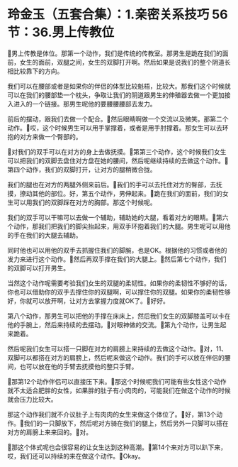 # 玲金玉（五套合集）：1.亲密关系技巧 56节：36.男上传教位

🎼男上传教是体位。那第一个动作，我们是传统的传教室。那男生是跪在我们的面前，女生的面前，双腿之间，女生的双脚打开啊。然后如果是说我们的整个阴道长相比较靠下的方向。

我们可以在腰部或者是如果你的伴侣的体型比较魁梧，比较大。那我们这个时候就可以在我们的腰部垫一个枕头，争取让我们的阴道跟男生的伸殖器去做一个更加接入进入的一个链接。那男生呢他的要腰腰腰部去发力。

前后的摆动，跟我们去做一个配合。🎼然后眼睛啊做一个交流以及微笑。那第二个动作。🎼哎，这个时候男生可以用手掌撑着，或者是用手肘撑着。那女生可以去环抱的对方来做一个臀部的。

🎼对我们的双手可以在对方的身上去做抚摸。🎼第第三个动作，这个时候我们女生可以把我们的双脚去盘住对方盘在她的腰间，然后呢继续持续的去做这个动作。🎼第四个动作，我们的双脚打开，让对方的腿稍微合拢。

我们的腿也在对方的两腿外侧来前后。🎼我们的手可以去托住对方的臀部，去抚摸，撩动其他的部位。好，第五个动作，男伸起来。🎼跪在我们的面前，我们的女生可以用我们的双脚踩在对方的胸部。那这个时候呢。

我们的双手可以干嘛可以去做一个辅助，辅助她的大腿，看着对方的眼睛。🎼第六个动作，那我们把我们的脚尖抬起来，用双手环抱着我们的大腿。男生呢可以用他的手在我们的大腿去辅助。

同时他也可以用他的双手去抓握住我们的脚腕，也是OK。根据他的习惯或者他的发力来进行这个动作。🎼然后再双手撑在我们的大腿上。🎼然后第七个动作，我们的双脚可以打开男生。

当然这个动作呢需要考验我们女生的双腿的柔韧性。如果你的柔韧性不够好的话，你也可以借助你的双手去撑住你的双腿啊，可以撑住你的双腿。如果你的柔韧性够好，你就可以放开啊，让对方去掌握力度就OK了。🎼好好。

第八个动作，那男生可以把他的手撑在床床上，然后我们女生的双脚膝盖可以卡在他的手腕上，然后来持续的去摆动。🎼对眼神做的交流。🎼第九个动作，让男生起来跪着。

然后呢我们女生可以搭一只脚在对方的肩膀上来持续的去做这个动作。🎼对，11、双脚可以都搭在对方的肩膀上，然后呢来做这个动作。我们的手可以放在伴侣的腰间，也可以放在他的手臂去抚摸他的整只手臂。

🎼那第12个动作伴侣可以直接压下来。🎼那这个时候呢我们可能有些女性这个动作就不太适合肥胖的女性，如果胖的肚子有小肉肉的，可能我们在做这个动作的时候就会压力比较大。

那这个动作我们就不介议肚子上有肉肉的女生来做这个体位了。🎼好，第13个动作。🎼我们的一只脚放下，然后呢对方骑在我们的腿上，然后另外一只脚可以搭在对方的肩膀上来来回的。🎼对。

🎼那这个体式呢也会很容易的让女生达到这种高潮。🎼第14个来对方可以趴下来，哎，我们还可以持续的来在做这个动作。🎼Okay。

